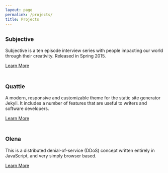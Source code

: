 ```yaml
---
layout: page
permalink: /projects/
title: Projects
---
```


## <small>Subjective</small>

Subjective is a ten episode interview series with people impacting our world through their creativity. Released in Spring 2015.

[Learn More](/subjective/)
<br><br>

## <small>Quattle</small>

A modern, responsive and customizable theme for the static site generator Jekyll. It includes a number of features that are useful to writers and software developers.

[Learn More](/quattle/)
<br><br>

## <small>Olena</small>

This is a distributed denial-of-service (DDoS) concept written entirely in JavaScript, and very simply browser based.

[Learn More](/olena/)
<br><br>
